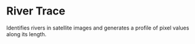 # River Trace
Identifies rivers in satellite images and generates a profile of pixel values along its length. 
